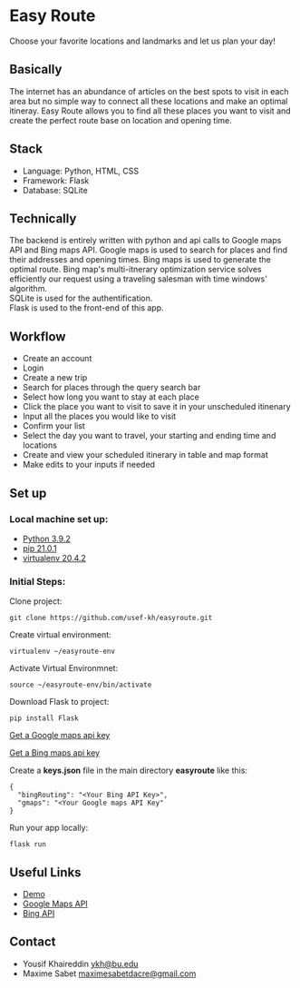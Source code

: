 # Easy Route

Choose your favorite locations and landmarks and let us plan your day!

## Basically

The internet has an abundance of articles on the best spots to visit in each area but no simple way to connect all these locations and make an optimal itineray. Easy Route allows you to find all these places you want to visit and create the perfect route base on location and opening time. 

## Stack

* Language: Python, HTML, CSS
* Framework: Flask
* Database: SQLite

## Technically 

The backend is entirely written with python and api calls to Google maps API and Bing maps API. Google maps is used to search for places and find their addresses and opening times. Bing maps is used to generate the optimal route. Bing map's multi-itnerary optimization service solves efficiently our request using a traveling salesman with time windows' algorithm.  
SQLite is used for the authentification.  
Flask is used to the front-end of this app.

## Workflow

* Create an account
* Login 
* Create a new trip
* Search for places through the query search bar
* Select how long you want to stay at each place
* Click the place you want to visit to save it in your unscheduled itinenary
* Input all the places you would like to visit
* Confirm your list
* Select the day you want to travel, your starting and ending time and locations
* Create and view your scheduled itinerary in table and map format
* Make edits to your inputs if needed

## Set up
### Local machine set up:  
* [Python 3.9.2](https://www.python.org/downloads/)
* [pip 21.0.1](https://pip.pypa.io/en/stable/installing/)
* [virtualenv 20.4.2](https://packaging.python.org/key_projects/#virtualenv)

### Initial Steps:  
Clone project:   
```
git clone https://github.com/usef-kh/easyroute.git
```

Create virtual environment:  
```
virtualenv ~/easyroute-env 
```

Activate Virtual Environmnet:  
```
source ~/easyroute-env/bin/activate
```

Download Flask to project: 
```
pip install Flask
```

[Get a Google maps api key](https://developers.google.com/maps/documentation/embed/get-api-key)  

[Get a Bing maps api key](https://docs.microsoft.com/en-us/bingmaps/getting-started/bing-maps-dev-center-help/getting-a-bing-maps-key)  

Create a **keys.json** file in the main directory **easyroute** like this:
```
{
  "bingRouting": "<Your Bing API Key>",
  "gmaps": "<Your Google maps API Key"
}
```  

Run your app locally:
```
flask run
```


## Useful Links
- [Demo](https://drive.google.com/file/d/1Z-PYvm9hh573mX1lndrtSaVEIxrtGSSu/view?usp=sharing)
- [Google Maps API](https://developers.google.com/maps)
- [Bing API](https://www.microsoft.com/en-us/maps/multi-itinerary-optimization)

## Contact
- Yousif Khaireddin ykh@bu.edu
- Maxime Sabet maximesabetdacre@gmail.com


